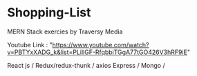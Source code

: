 # Shopping-List

MERN Stack exercies by Traversy Media


Youtube Link : "https://www.youtube.com/watch?v=PBTYxXADG_k&list=PLillGF-RfqbbiTGgA77tGO426V3hRF9iE"





React js / Redux/redux-thunk / axios 
Express / Mongo /
